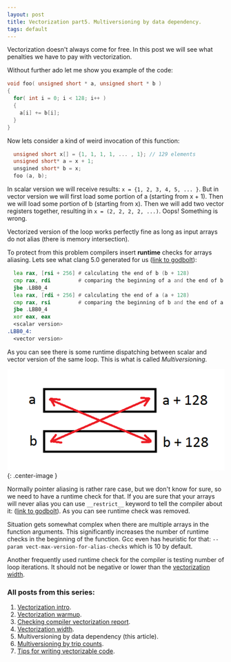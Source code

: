 ```yaml
---
layout: post
title: Vectorization part5. Multiversioning by data dependency.
tags: default
---
```


Vectorization doesn't always come for free. In this post we will see what penalties we have to pay with vectorization.

Without further ado let me show you example of the code:
```cpp
void foo( unsigned short * a, unsigned short * b )
{
  for( int i = 0; i < 128; i++ )
  {
    a[i] += b[i]; 
  }
}
```

Now lets consider a kind of weird invocation of this function:

```cpp
  unsigned short x[] = {1, 1, 1, 1, ... , 1}; // 129 elements
  unsigned short* a = x + 1;
  unsgined short* b = x;
  foo (a, b);
```

In scalar version we will receive results: `x = {1, 2, 3, 4, 5, ... }`.
But in vector version we will first load some portion of a (starting from x + 1). Then we will load some portion of b (starting from x). Then we will add two vector registers together, resulting in `x = (2, 2, 2, 2, ...)`. Oops! Something is wrong.

Vectorized version of the loop works perfectly fine as long as input arrays do not alias (there is memory intersection).

To protect from this problem compilers insert **runtime** checks for arrays aliasing. Lets see what clang 5.0 generated for us ([link to godbolt](https://godbolt.org/#g:!((g:!((g:!((h:codeEditor,i:(j:1,source:'void+foo(+unsigned+short+*+a,+unsigned+short+*+b+)%0A%7B%0A++++for(+int+i+%3D+0%3B+i+%3C+128%3B+i%2B%2B+)%0A%09%7B%0A++++++++a%5Bi%5D+%2B%3D+b%5Bi%5D%3B+%0A%09%7D%0A%7D'),l:'5',n:'0',o:'C%2B%2B+source+%231',t:'0')),header:(),k:50,l:'4',m:100,n:'0',o:'',s:0,t:'0'),(g:!((h:compiler,i:(compiler:clang500,filters:(b:'0',binary:'1',commentOnly:'0',demangle:'0',directives:'0',execute:'1',intel:'0',trim:'0'),libs:!(),options:'-O3+-march%3Dcore-avx2',source:1),l:'5',n:'0',o:'x86-64+clang+5.0.0+(Editor+%231,+Compiler+%231)',t:'0')),k:50,l:'4',n:'0',o:'',s:0,t:'0')),l:'2',n:'0',o:'',t:'0')),version:4)):

```asm
  lea rax, [rsi + 256] # calculating the end of b (b + 128)
  cmp rax, rdi         # comparing the beginning of a and the end of b
  jbe .LBB0_4
  lea rax, [rdi + 256] # calculating the end of a (a + 128)
  cmp rax, rsi         # comparing the beginning of b and the end of a
  jbe .LBB0_4
  xor eax, eax
  <scalar version>
.LBB0_4:
  <vector version>
```

As you can see there is some runtime dispatching between scalar and vector version of the same loop. This is what is called *Multiversioning*.

![](/img/posts/MultiversioningByDD/RuntimeAliasing.png){: .center-image }

Normally pointer aliasing is rather rare case, but we don't know for sure, so we need to have a runtime check for that. If you are sure that your arrays will never alias you can use `__restrict__` keyword to tell the compiler about it: ([link to godbolt](https://godbolt.org/#g:!((g:!((g:!((h:codeEditor,i:(j:1,source:'void+foo(+unsigned+short+*+__restrict__++a,+unsigned+short+*+__restrict__+b+)%0A%7B%0A++++for(+int+i+%3D+0%3B+i+%3C+128%3B+i%2B%2B+)%0A%09%7B%0A++++++++a%5Bi%5D+%2B%3D+b%5Bi%5D%3B+%0A%09%7D%0A%7D'),l:'5',n:'0',o:'C%2B%2B+source+%231',t:'0')),header:(),k:50,l:'4',m:100,n:'0',o:'',s:0,t:'0'),(g:!((h:compiler,i:(compiler:clang500,filters:(b:'0',binary:'1',commentOnly:'0',demangle:'0',directives:'0',execute:'1',intel:'0',trim:'0'),libs:!(),options:'-O3+-march%3Dcore-avx2',source:1),l:'5',n:'0',o:'x86-64+clang+5.0.0+(Editor+%231,+Compiler+%231)',t:'0')),k:50,l:'4',n:'0',o:'',s:0,t:'0')),l:'2',n:'0',o:'',t:'0')),version:4)). As you can see runtime check was removed.

Situation gets somewhat complex when there are multiple arrays in the function arguments. This significantly increases the number of runtime checks in the beginning of the function. Gcc even has heuristic for that: `--param vect-max-version-for-alias-checks` which is 10 by default.

Another frequently used runtime check for the compiler is testing number of loop iterations. It should not be negative or lower than the [vectorization width](https://dendibakh.github.io/blog/2017/11/02/Vectorization_width).

### All posts from this series:
1. [Vectorization intro](https://dendibakh.github.io/blog/2017/10/24/Vectorization_part1).
2. [Vectorization warmup](https://dendibakh.github.io/blog/2017/10/27/Vectorization_warmup).
3. [Checking compiler vectorization report](https://dendibakh.github.io/blog/2017/10/30/Compiler-optimization-report).
4. [Vectorization width](https://dendibakh.github.io/blog/2017/11/02/Vectorization_width).
5. Multiversioning by data dependency (this article).
6. [Multiversioning by trip counts](https://dendibakh.github.io/blog/2017/11/09/Multiversioning_by_trip_counts).
7. [Tips for writing vectorizable code](https://dendibakh.github.io/blog/2017/11/10/Tips_for_writing_vectorizable_code).
